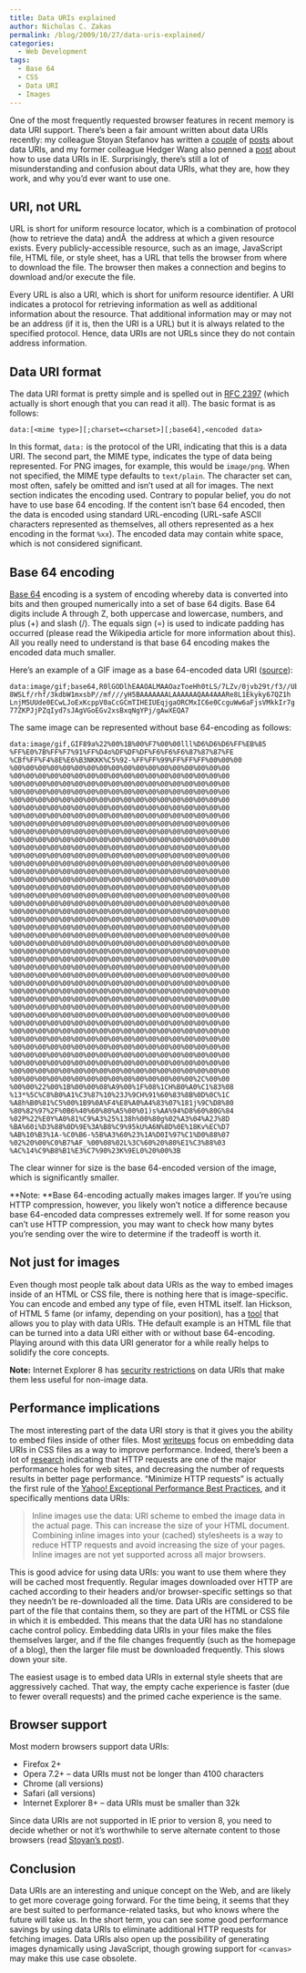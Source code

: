 ```yaml
---
title: Data URIs explained
author: Nicholas C. Zakas
permalink: /blog/2009/10/27/data-uris-explained/
categories:
  - Web Development
tags:
  - Base 64
  - CSS
  - Data URI
  - Images
---
```

One of the most frequently requested browser features in recent memory is data URI support. There&#8217;s been a fair amount written about data URIs recently: my colleague Stoyan Stefanov has written a [couple][1] of [posts][2] about data URIs, and my former colleague Hedger Wang also penned a [post][3] about how to use data URIs in IE. Surprisingly, there&#8217;s still a lot of misunderstanding and confusion about data URIs, what they are, how they work, and why you&#8217;d ever want to use one.

## URI, not URL

URL is short for uniform resource locator, which is a combination of protocol (how to retrieve the data) andÂ  the address at which a given resource exists. Every publicly-accessible resource, such as an image, JavaScript file, HTML file, or style sheet, has a URL that tells the browser from where to download the file. The browser then makes a connection and begins to download and/or execute the file.

Every URL is also a URI, which is short for uniform resource identifier. A URI indicates a protocol for retrieving information as well as additional information about the resource. That additional information may or may not be an address (if it is, then the URI is a URL) but it is always related to the specified protocol. Hence, data URIs are not URLs since they do not contain address information.

## Data URI format

The data URI format is pretty simple and is spelled out in [RFC 2397][4] (which actually is short enough that you can read it all). The basic format is as follows:

    data:[<mime type>][;charset=<charset>][;base64],<encoded data>

In this format, `data:` is the protocol of the URI, indicating that this is a data URI. The second part, the MIME type, indicates the type of data being represented. For PNG images, for example, this would be `image/png`. When not specified, the MIME type defaults to `text/plain`. The character set can, most often, safely be omitted and isn&#8217;t used at all for images. The next section indicates the encoding used. Contrary to popular belief, you do not have to use base 64 encoding. If the content isn&#8217;t base 64 encoded, then the data is encoded using standard URL-encoding (URL-safe ASCII characters represented as themselves, all others represented as a hex encoding in the format `%xx`). The encoded data may contain white space, which is not considered significant.

## Base 64 encoding

[Base 64][5] encoding is a system of encoding whereby data is converted into bits and then grouped numerically into a set of base 64 digits. Base 64 digits include A through Z, both uppercase and lowercase, numbers, and plus (+) and slash (/). The equals sign (=) is used to indicate padding has occurred (please read the Wikipedia article for more information about this). All you really need to understand is that base 64 encoding makes the encoded data much smaller.

Here&#8217;s an example of a GIF image as a base 64-encoded data URI ([source][6]):

    data:image/gif;base64,R0lGODlhEAAOALMAAOazToeHh0tLS/7LZv/0jvb29t/f3//Ub//ge
    8WSLf/rhf/3kdbW1mxsbP//mf///yH5BAAAAAAALAAAAAAQAA4AAARe8L1Ekyky67QZ1h
    LnjM5UUde0ECwLJoExKcppV0aCcGCmTIHEIUEqjgaORCMxIC6e0CcguWw6aFjsVMkkIr7g
    77ZKPJjPZqIyd7sJAgVGoEGv2xsBxqNgYPj/gAwXEQA7

The same image can be represented without base 64-encoding as follows:

    data:image/gif,GIF89a%22%00%1B%00%F7%00%00lll%D6%D6%D6%FF%EB%85
    %FF%E0%7B%FF%F7%91%FF%D4o%DF%DF%DF%F6%F6%F6%87%87%87%FE
    %CBf%FF%F4%8E%E6%B3NKKK%C5%92-%FF%FF%99%FF%FF%FF%00%00%00
    %00%00%00%00%00%00%00%00%00%00%00%00%00%00%00%00%00%00
    %00%00%00%00%00%00%00%00%00%00%00%00%00%00%00%00%00%00
    %00%00%00%00%00%00%00%00%00%00%00%00%00%00%00%00%00%00
    %00%00%00%00%00%00%00%00%00%00%00%00%00%00%00%00%00%00
    %00%00%00%00%00%00%00%00%00%00%00%00%00%00%00%00%00%00
    %00%00%00%00%00%00%00%00%00%00%00%00%00%00%00%00%00%00
    %00%00%00%00%00%00%00%00%00%00%00%00%00%00%00%00%00%00
    %00%00%00%00%00%00%00%00%00%00%00%00%00%00%00%00%00%00
    %00%00%00%00%00%00%00%00%00%00%00%00%00%00%00%00%00%00
    %00%00%00%00%00%00%00%00%00%00%00%00%00%00%00%00%00%00
    %00%00%00%00%00%00%00%00%00%00%00%00%00%00%00%00%00%00
    %00%00%00%00%00%00%00%00%00%00%00%00%00%00%00%00%00%00
    %00%00%00%00%00%00%00%00%00%00%00%00%00%00%00%00%00%00
    %00%00%00%00%00%00%00%00%00%00%00%00%00%00%00%00%00%00
    %00%00%00%00%00%00%00%00%00%00%00%00%00%00%00%00%00%00
    %00%00%00%00%00%00%00%00%00%00%00%00%00%00%00%00%00%00
    %00%00%00%00%00%00%00%00%00%00%00%00%00%00%00%00%00%00
    %00%00%00%00%00%00%00%00%00%00%00%00%00%00%00%00%00%00
    %00%00%00%00%00%00%00%00%00%00%00%00%00%00%00%00%00%00
    %00%00%00%00%00%00%00%00%00%00%00%00%00%00%00%00%00%00
    %00%00%00%00%00%00%00%00%00%00%00%00%00%00%00%00%00%00
    %00%00%00%00%00%00%00%00%00%00%00%00%00%00%00%00%00%00
    %00%00%00%00%00%00%00%00%00%00%00%00%00%00%00%00%00%00
    %00%00%00%00%00%00%00%00%00%00%00%00%00%00%00%00%00%00
    %00%00%00%00%00%00%00%00%00%00%00%00%00%00%00%00%00%00
    %00%00%00%00%00%00%00%00%00%00%00%00%00%00%00%00%00%00
    %00%00%00%00%00%00%00%00%00%00%00%00%00%00%00%00%00%00
    %00%00%00%00%00%00%00%00%00%00%00%00%00%00%00%00%00%00
    %00%00%00%00%00%00%00%00%00%00%00%00%00%00%00%00%00%00
    %00%00%00%00%00%00%00%00%00%00%00%00%00%00%00%00%00%00
    %00%00%00%00%00%00%00%00%00%00%00%00%00%00%00%00%00%00
    %00%00%00%00%00%00%00%00%00%00%00%00%00%00%00%00%00%00
    %00%00%00%00%00%00%00%00%00%00%00%00%00%00%00%00%00%00
    %00%00%00%00%00%00%00%00%00%00%00%00%00%00%00%00%00%00
    %00%00%00%00%00%00%00%00%00%00%00%00%00%00%00%00%00%00
    %00%00%00%00%00%00%00%00%00%00%00%00%00%00%00%00%00%00
    %00%00%00%00%00%00%00%00%00%00%00%00%00%00%00%00%00%00
    %00%00%00%00%00%00%00%00%00%00%00%00%00%00%00%00%00%00
    %00%00%00%00%00%00%00%00%00%00%00%00%00%00%00%00%00%00
    %00%00%00%00%00%00%00%00%00%00%00%00%00%00%00%2C%00%00
    %00%00%22%00%1B%00%00%08%A9%00%1F%08%1CH%B0%A0%C1%83%08
    %13*%5C%C8%B0%A1%C3%87%10%23J%9CH%91%60%83%8B%0D%0C%1C
    %A8h%B0%81%C5%00%1B9%0A%F4%E8%A0%A4%83%07%181j%9C%D8%80
    %80%82%97%2F%0B6%40%60%80%A5%00%01)s%AA%94%D8%60%80G%84
    %02P%22%E0Y%A0%81%C9%A3%25%138h%00%80g%02%A3%04%A2J%8D
    %BA%60i%D3%88%0D%9E%3A%B8%C9%95kU%A6N%8D%0E%18Kv%EC%D7
    %AB%10%B3%1A-%C0%B6-%5B%A3%60%23%1A%D0I%97%C1%D0%88%07
    %02%20%00%C0%B7%AF_%00%08%02L%3C%60%20%80%E1%C3%88%03
    %AC%14%C9%B8%B1%E3%C7%90%23K%9EL0%20%00%3B
    

The clear winner for size is the base 64-encoded version of the image, which is significantly smaller.

**Note: **Base 64-encoding actually makes images larger. If you&#8217;re using HTTP compression, however, you likely won&#8217;t notice a difference because base 64-encoded data compresses extremely well. If for some reason you can&#8217;t use HTTP compression, you may want to check how many bytes you&#8217;re sending over the wire to determine if the tradeoff is worth it.

## Not just for images

Even though most people talk about data URIs as the way to embed images inside of an HTML or CSS file, there is nothing here that is image-specific. You can encode and embed any type of file, even HTML itself. Ian Hickson, of HTML 5 fame (or infamy, depending on your position), has a [tool][7] that allows you to play with data URIs. THe default example is an HTML file that can be turned into a data URI either with or without base 64-encoding. Playing around with this data URI generator for a while really helps to solidify the core concepts.

**Note:** Internet Explorer 8 has [security restrictions][8] on data URIs that make them less useful for non-image data.

## Performance implications

The most interesting part of the data URI story is that it gives you the ability to embed files inside of other files. Most [writeups][6] focus on embedding data URIs in CSS files as a way to improve performance. Indeed, there&#8217;s been a lot of [research][9] indicating that HTTP requests are one of the major performance holes for web sites, and decreasing the number of requests results in better page performance. &#8220;Minimize HTTP requests&#8221; is actually the first rule of the [Yahoo! Exceptional Performance Best Practices][10], and it specifically mentions data URIs:

> Inline images use the data: URI scheme to embed the image data in the actual page. This can increase the size of your HTML document. Combining inline images into your (cached) stylesheets is a way to reduce HTTP requests and avoid increasing the size of your pages. Inline images are not yet supported across all major browsers.

This is good advice for using data URIs: you want to use them where they will be cached most frequently. Regular images downloaded over HTTP are cached according to their headers and/or browser-specific settings so that they needn&#8217;t be re-downloaded all the time. Data URIs are considered to be part of the file that contains them, so they are part of the HTML or CSS file in which it is embedded. This means that the data URI has no standalone cache control policy. Embedding data URIs in your files make the files themselves larger, and if the file changes frequently (such as the homepage of a blog), then the larger file must be downloaded frequently. This slows down your site.

The easiest usage is to embed data URIs in external style sheets that are aggressively cached. That way, the empty cache experience is faster (due to fewer overall requests) and the primed cache experience is the same.

## Browser support

Most modern browsers support data URIs:

  * Firefox 2+
  * Opera 7.2+ &#8211; data URIs must not be longer than 4100 characters
  * Chrome (all versions)
  * Safari (all versions)
  * Internet Explorer 8+ &#8211; data URIs must be smaller than 32k

Since data URIs are not supported in IE prior to version 8, you need to decide whether or not it&#8217;s worthwhile to serve alternate content to those browsers (read [Stoyan&#8217;s post][2]).

## Conclusion

Data URIs are an interesting and unique concept on the Web, and are likely to get more coverage going forward. For the time being, it seems that they are best suited to performance-related tasks, but who knows where the future will take us. In the short term, you can see some good performance savings by using data URIs to eliminate additional HTTP requests for fetching images. Data URIs also open up the possibility of generating images dynamically using JavaScript, though growing support for `<canvas>` may make this use case obsolete.

 [1]: http://phpied.com/data-urls-what-are-they-and-how-to-use
 [2]: http://www.phpied.com/mhtml-when-you-need-data-uris-in-ie7-and-under/
 [3]: http://www.hedgerwow.com/360/dhtml/base64-image/demo.php
 [4]: http://tools.ietf.org/html/rfc2397
 [5]: http://en.wikipedia.org/wiki/Base64
 [6]: http://www.websiteoptimization.com/speed/tweak/inline-images/
 [7]: http://software.hixie.ch/utilities/cgi/data/data
 [8]: http://msdn.microsoft.com/en-us/library/cc848897(VS.85).aspx
 [9]: http://stevesouders.com/hpws/rule-min-http.php
 [10]: http://developer.yahoo.com/performance/rules.html
